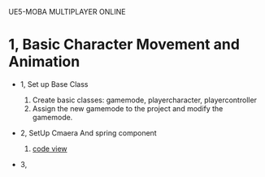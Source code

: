 UE5-MOBA MULTIPLAYER ONLINE 

 # 1, Basic Character Movement and Animation
 
 - 1, Set up Base Class
     1. Create basic classes: gamemode, playercharacter, playercontroller
     2. Assign the new gamemode to the project and modify the gamemode.

- 2, SetUp Cmaera And spring component
     1. [code view](https://github.com/Lazy22zz/UE5_Moba/commit/bb79df51a122d6f3992b6581913d85003c9085f0)
 
- 3, 
    
